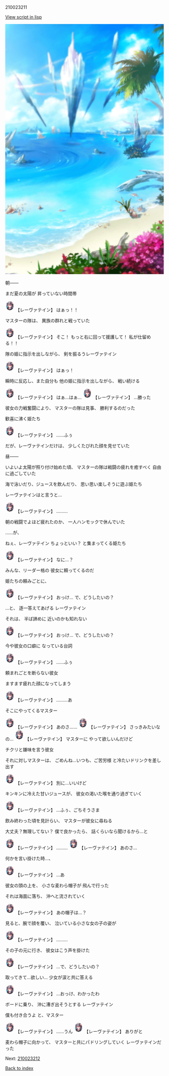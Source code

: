 210023211

[View script in lisp](../scripts/210023211.txt)

![sea_beach_day.png](../images/backgrounds/sea_beach_day.png)

朝――

まだ夏の太陽が
昇っていない時間帯

<img src="../images/units/2100231.png" alt="2100231.png" height="34"/>
【レーヴァテイン】
はぁっ！！

マスターの隊は、
異族の群れと戦っていた

<img src="../images/units/2100231.png" alt="2100231.png" height="34"/>
【レーヴァテイン】
そこ！
もっと右に回って援護して！
私が仕留める！！

隊の姫に指示を出しながら、
剣を振るうレーヴァテイン

<img src="../images/units/2100231.png" alt="2100231.png" height="34"/>
【レーヴァテイン】
はぁっ！

瞬時に反応し、また自分も
他の姫に指示を出しながら、
戦い続ける

<img src="../images/units/2100231.png" alt="2100231.png" height="34"/>
【レーヴァテイン】
はぁ…はぁ…

<img src="../images/units/2100231.png" alt="2100231.png" height="34"/>
【レーヴァテイン】
…勝った

彼女の力戦奮闘により、
マスターの隊は見事、
勝利するのだった

歓喜に沸く姫たち

<img src="../images/units/2100231.png" alt="2100231.png" height="34"/>
【レーヴァテイン】
……ふぅ

だが、レーヴァテインだけは、
少しくたびれた顔を見せていた

昼――

いよいよ太陽が照り付け始めた頃、
マスターの隊は戦闘の疲れを癒すべく
自由に過ごしていた

海で泳いだり、ジュースを飲んだり、
思い思い楽しそうに遊ぶ姫たち

レーヴァテインはと言うと…

<img src="../images/units/2100231.png" alt="2100231.png" height="34"/>
【レーヴァテイン】
………

朝の戦闘でよほど疲れたのか、
一人ハンモックで休んでいた

……が、

ねぇ、レーヴァテイン
ちょっといい？
と集まってくる姫たち

<img src="../images/units/2100231.png" alt="2100231.png" height="34"/>
【レーヴァテイン】
なに…？

みんな、リーダー格の
彼女に頼ってくるのだ

姫たちの頼みごとに、

<img src="../images/units/2100231.png" alt="2100231.png" height="34"/>
【レーヴァテイン】
おっけ…
で、どうしたいの？

…と、
逐一答えてあげる
レーヴァテイン

それは、
半ば諦めに
近いのかも知れない

<img src="../images/units/2100231.png" alt="2100231.png" height="34"/>
【レーヴァテイン】
おっけ…
で、どうしたいの？

今や彼女の口癖に
なっている台詞

<img src="../images/units/2100231.png" alt="2100231.png" height="34"/>
【レーヴァテイン】
……ふぅ

頼まれごとを断らない彼女

ますます疲れた顔になってしまう

<img src="../images/units/2100231.png" alt="2100231.png" height="34"/>
【レーヴァテイン】
………あ

そこにやってくるマスター

<img src="../images/units/2100231.png" alt="2100231.png" height="34"/>
【レーヴァテイン】
あのさ……

<img src="../images/units/2100231.png" alt="2100231.png" height="34"/>
【レーヴァテイン】
さっきみたいなの…

<img src="../images/units/2100231.png" alt="2100231.png" height="34"/>
【レーヴァテイン】
マスターに
やって欲しいんだけど

チクリと嫌味を言う彼女

それに対しマスターは、
ごめんね…いつも、ご苦労様
と冷たいドリンクを差し出す

<img src="../images/units/2100231.png" alt="2100231.png" height="34"/>
【レーヴァテイン】
別に…いいけど

キンキンに冷えた甘いジュースが、
彼女の渇いた喉を通り過ぎていく

<img src="../images/units/2100231.png" alt="2100231.png" height="34"/>
【レーヴァテイン】
…ふぅ、ごちそうさま

飲み終わった頃を見計らい、
マスターが彼女に尋ねる

大丈夫？無理してない？
僕で良かったら、
話くらいなら聞けるから…と

<img src="../images/units/2100231.png" alt="2100231.png" height="34"/>
【レーヴァテイン】
………

<img src="../images/units/2100231.png" alt="2100231.png" height="34"/>
【レーヴァテイン】
あのさ…

何かを言い掛けた時…、

<img src="../images/units/2100231.png" alt="2100231.png" height="34"/>
【レーヴァテイン】
…あ

彼女の頭の上を、
小さな麦わら帽子が
飛んで行った

それは海面に落ち、
沖へと流されていく

<img src="../images/units/2100231.png" alt="2100231.png" height="34"/>
【レーヴァテイン】
あの帽子は…？

見ると、腕で顔を覆い、
泣いている小さな女の子の姿が

<img src="../images/units/2100231.png" alt="2100231.png" height="34"/>
【レーヴァテイン】
………

その子の元に行き、
彼女はこう声を掛けた

<img src="../images/units/2100231.png" alt="2100231.png" height="34"/>
【レーヴァテイン】
…で、どうしたいの？

取ってきて…欲しい…
少女が涙と共に答える

<img src="../images/units/2100231.png" alt="2100231.png" height="34"/>
【レーヴァテイン】
…おっけ、わかったわ

ボードに乗り、
沖に漕ぎ出そうとする
レーヴァテイン

僕も付き合うよ
と、マスター

<img src="../images/units/2100231.png" alt="2100231.png" height="34"/>
【レーヴァテイン】
……うん

<img src="../images/units/2100231.png" alt="2100231.png" height="34"/>
【レーヴァテイン】
ありがと

麦わら帽子に向かって、
マスターと共にパドリングしていく
レーヴァテインだった

Next: [210023212](210023212.md)

[Back to index](index.md)
